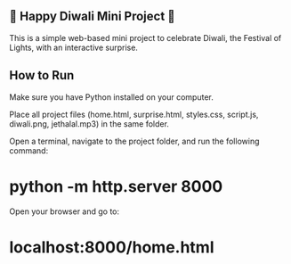 ## 🎉 Happy Diwali Mini Project 🎉
This is a simple web-based mini project to celebrate Diwali, the Festival of Lights, with an interactive surprise.

## How to Run
Make sure you have Python installed on your computer.

Place all project files (home.html, surprise.html, styles.css, script.js, diwali.png, jethalal.mp3) in the same folder.

Open a terminal, navigate to the project folder, and run the following command:

# python -m http.server 8000

Open your browser and go to:

# localhost:8000/home.html

